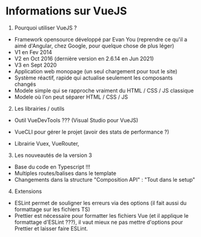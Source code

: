 # Informations sur VueJS

1) Pourquoi utiliser VueJS ?

- Framework opensource développé par Evan You
(reprendre ce qu'il a aimé d'Angular, chez Google, pour quelque chose de plus léger)
- V1 en Fev 2014
- V2 en Oct 2016 (dernière version en 2.6.14 en Jun 2021)
- V3 en Sept 2020
- Application web monopage (un seul chargement pour tout le site)
- Système réactif, rapide qui actualise seulement les composants changés
- Modele simple qui se rapproche vraiment du HTML / CSS / JS classique
- Modele où l'on peut séparer HTML / CSS / JS

2) Les librairies / outils

- Outil VueDevTools ??? (Visual Studio pour VueJS)
- VueCLI pour gérer le projet (avoir des stats de performance ?)

- Librairie Vuex, VueRouter,

3) Les nouveautés de la version 3

- Base du code en Typescript !!!
- Multiples routes/balises dans le template
- Changements dans la structure "Composition API" : "Tout dans le setup"

4) Extensions

- ESLint permet de souligner les erreurs via des options (il fait aussi du formattage sur les fichiers TS)
- Prettier est nécessaire pour formatter les fichiers Vue (et il applique le formattage d'ESLint ???), il vaut mieux ne pas mettre d'options pour Prettier et laisser faire ESLint.
